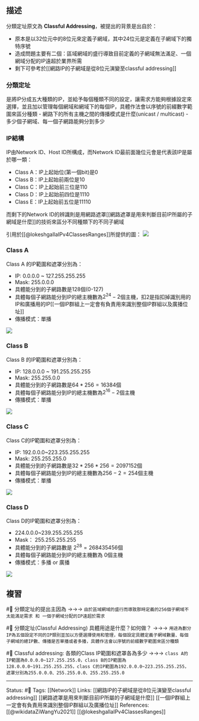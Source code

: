 ## 描述


分類定址原文為 **Classful Addressing**，被提出的背景是出自於：
- 原本是以32位元中的8位元來定義子網域，其中24位元是定義在子網域下的獨特序號
- 造成問題主要有二個：區域網域的盛行導致目前定義的子網域無法滿足、一個網域分配的IP遠超於業界所需
- 剩下可參考於[[網路IP的子網域是從8位元演變至classful addressing]]

### 分類定址

是將IP分成五大種類的IP，並給予每個種類不同的設定，讓需求方能夠根據設定來選擇，並且加以管理每個網域和網域下的每個IP，具體作法會以序號的前綴數字範圍來區分種類
	- 網路下的所有主機之間的傳播模式是什麼(unicast / multicast)
	- 多少個子網域、每一個子網路能夠分到多少


### IP結構
IP由Network ID、Host ID所構成，而Network ID最前面幾位元會是代表該IP是屬於哪一類：
- Class A：IP上起始位(第一個bit)是0
- Class B：IP上起始前兩位是10
- Class C：IP上起始前三位是110
- Class D：IP上起始前四位是1110
- Class E：IP上起始前五位是11110

而剩下的Network ID的辨識則是用網路遮罩[[網路遮罩是用來判斷目前IP所屬的子網域是什麼]]的技術來區分不同種類下的不同子網域

引用於[[@lokeshgallaIPv4ClassesRanges]]所提供的圖：
![](https://www.researchgate.net/profile/Lokesh-Galla/publication/260622269/figure/fig1/AS:340713477820416@1458243831010/1-1-IPv4-Classes-Ranges.png)


### Class A
Class A 的IP範圍和遮罩分別為：
- IP: 0.0.0.0 ~ 127.255.255.255
- Mask: 255.0.0.0
- 具體能分到的子網路數是128個(0-127)
- 具體每個子網路能分到IP的總主機數為$2^{24}-2$個主機，扣2是指扣掉識別用的IP和廣播用的IP[[一個IP群組上一定會有負責用來識別整個IP群組以及廣播位址]]
- 傳播模式：單播

![](https://res.cloudinary.com/dqfxgtyoi/image/upload/v1652890427/obsidian/network/classA-IP_ose9qj.png)
### Class B

Class B 的IP範圍和遮罩分別為：
- IP: 128.0.0.0 ~ 191.255.255.255
- Mask: 255.255.0.0
- 具體能分到的子網路數是$64*256 = 16384$個
- 具體每個子網路能分到IP的總主機數為$2^{16}-2$個主機
- 傳播模式：單播

![](https://res.cloudinary.com/dqfxgtyoi/image/upload/v1652890427/obsidian/network/classB-IP_anrihm.png)

### Class C
Class C的IP範圍和遮罩分別為：
- IP: 192.0.0.0~223.255.255.255
- Mask: 255.255.255.0
- 具體能分到的子網路數是$32*256*256 = 2097152$個
- 具體每個子網路能分到IP的總主機數為$256-2=254$個主機
- 傳播模式：單播

![](https://res.cloudinary.com/dqfxgtyoi/image/upload/v1652890427/obsidian/network/classC-IP_dedinz.png)
### Class D
Class D的IP範圍和遮罩分別為：
- 224.0.0.0~239.255.255.255
- Mask： 255.255.255.255
- 具體能分到的子網路數是 $2^{28} = 268435456$個
- 具體每個子網路能分到IP的總主機數為 $0$個主機
- 傳播模式：多播 or 廣播

![](https://res.cloudinary.com/dqfxgtyoi/image/upload/v1652890427/obsidian/network/classD-IP_bamrv4.png)

## 複習
#🧠 分類定址的提出主因為 ->->-> `由於區域網域的盛行而導致那時定義的256個子網域不太能滿足需求 和 一個子網域分配的IP遠超於需求`
<!--SR:!2024-03-22,405,250-->

#🧠 分類定址(Classful Addressing) 具體用途是什麼？如何做？ ->->-> `用途為劃分IP為五個設定不同的IP類別並加以方便選擇使用和管理，每個設定具體定義子網域數量、每個子網域的總IP數、傳播是否單播或者多播，具體作法會以序號的前綴數字範圍來區分種類`
<!--SR:!2023-12-12,109,190-->

#🧠 Classful addressing: 各類的Class IP範圍和遮罩各為多少 ->->-> `class A的IP範圍為0.0.0.0~127.255.255.0，class B的IP範圍為128.0.0.0~191.255.255.255，class C的IP範圍為192.0.0.0~223.255.255.255，遮罩分別為255.0.0.0、255.255.0.0、255.255.255.0`
<!--SR:!2025-03-26,626,250-->




---
Status: #🌱 
Tags:
[[Network]]
Links:
[[網路IP的子網域是從8位元演變至classful addressing]]
[[網路遮罩是用來判斷目前IP所屬的子網域是什麼]]
[[一個IP群組上一定會有負責用來識別整個IP群組以及廣播位址]]
References:
[[@wikidataZiWangYu2021]]
[[@lokeshgallaIPv4ClassesRanges]]